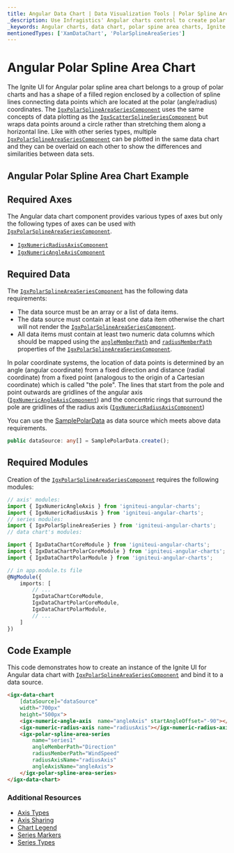 ```yaml
---
title: Angular Data Chart | Data Visualization Tools | Polar Spline Area Chart | Data Binding | Infragistics
_description: Use Infragistics' Angular charts control to create polar spine area charts. Learn about our Ignite UI for Angular graph types!
_keywords: Angular charts, data chart, polar spine area charts, Ignite UI for Angular, Infragistics
mentionedTypes: ['XamDataChart', 'PolarSplineAreaSeries']
---
```


# Angular Polar Spline Area Chart

The Ignite UI for Angular polar spline area chart belongs to a group of polar charts and has a shape of a filled region enclosed by a collection of spline lines connecting data points which are located at the polar (angle/radius) coordinates. The [`IgxPolarSplineAreaSeriesComponent`]({environment:dvApiBaseUrl}/products/ignite-ui-angular/api/docs/typescript/latest/classes/igxpolarsplineareaseriescomponent.html) uses the same concepts of data plotting as the [`IgxScatterSplineSeriesComponent`]({environment:dvApiBaseUrl}/products/ignite-ui-angular/api/docs/typescript/latest/classes/igxscattersplineseriescomponent.html) but wraps data points around a circle rather than stretching them along a horizontal line. Like with other series types, multiple [`IgxPolarSplineAreaSeriesComponent`]({environment:dvApiBaseUrl}/products/ignite-ui-angular/api/docs/typescript/latest/classes/igxpolarsplineareaseriescomponent.html) can be plotted in the same data chart and they can be overlaid on each other to show the differences and similarities between data sets.

## Angular Polar Spline Area Chart Example

<code-view style="height: 500px"
           data-demos-base-url="{environment:dvDemosBaseUrl}"
           iframe-src="{environment:dvDemosBaseUrl}/charts/data-chart-type-polar-spline-area-series"
           alt="Angular Polar Spline Area Chart Example"
           github-src="charts/data-chart/type-polar-spline-area-series">
</code-view>

<div class="divider--half"></div>

## Required Axes

The Angular data chart component provides various types of axes but only the following types of axes can be used with [`IgxPolarSplineAreaSeriesComponent`]({environment:dvApiBaseUrl}/products/ignite-ui-angular/api/docs/typescript/latest/classes/igxpolarsplineareaseriescomponent.html).

-   [`IgxNumericRadiusAxisComponent`]({environment:dvApiBaseUrl}/products/ignite-ui-angular/api/docs/typescript/latest/classes/igxnumericradiusaxiscomponent.html)
-   [`IgxNumericAngleAxisComponent`]({environment:dvApiBaseUrl}/products/ignite-ui-angular/api/docs/typescript/latest/classes/igxnumericangleaxiscomponent.html)

## Required Data

The [`IgxPolarSplineAreaSeriesComponent`]({environment:dvApiBaseUrl}/products/ignite-ui-angular/api/docs/typescript/latest/classes/igxpolarsplineareaseriescomponent.html) has the following data requirements:

-   The data source must be an array or a list of data items.
-   The data source must contain at least one data item otherwise the chart will not render the [`IgxPolarSplineAreaSeriesComponent`]({environment:dvApiBaseUrl}/products/ignite-ui-angular/api/docs/typescript/latest/classes/igxpolarsplineareaseriescomponent.html).
-   All data items must contain at least two numeric data columns which should be mapped using the [`angleMemberPath`]({environment:dvApiBaseUrl}/products/ignite-ui-angular/api/docs/typescript/latest/classes/igxpolarbasecomponent.html#anglememberpath) and [`radiusMemberPath`]({environment:dvApiBaseUrl}/products/ignite-ui-angular/api/docs/typescript/latest/classes/igxpolarbasecomponent.html#radiusmemberpath) properties of the [`IgxPolarSplineAreaSeriesComponent`]({environment:dvApiBaseUrl}/products/ignite-ui-angular/api/docs/typescript/latest/classes/igxpolarsplineareaseriescomponent.html).

In polar coordinate systems, the location of data points is determined by an angle (angular coordinate) from a fixed direction and distance (radial coordinate) from a fixed point (analogous to the origin of a Cartesian coordinate) which is called "the pole". The lines that start from the pole and point outwards are gridlines of the angular axis ([`IgxNumericAngleAxisComponent`]({environment:dvApiBaseUrl}/products/ignite-ui-angular/api/docs/typescript/latest/classes/igxnumericangleaxiscomponent.html)) and the concentric rings that surround the pole are gridlines of the radius axis ([`IgxNumericRadiusAxisComponent`]({environment:dvApiBaseUrl}/products/ignite-ui-angular/api/docs/typescript/latest/classes/igxnumericradiusaxiscomponent.html))

You can use the [SamplePolarData](data-chart-data-sources-polar.md) as data source which meets above data requirements.

```ts
public dataSource: any[] = SamplePolarData.create();
```

## Required Modules

Creation of the [`IgxPolarSplineAreaSeriesComponent`]({environment:dvApiBaseUrl}/products/ignite-ui-angular/api/docs/typescript/latest/classes/igxpolarsplineareaseriescomponent.html) requires the following modules:

```ts
// axis' modules:
import { IgxNumericAngleAxis } from 'igniteui-angular-charts';
import { IgxNumericRadiusAxis } from 'igniteui-angular-charts';
// series modules:
import { IgxPolarSplineAreaSeries } from 'igniteui-angular-charts';
// data chart's modules:

import { IgxDataChartCoreModule } from 'igniteui-angular-charts';
import { IgxDataChartPolarCoreModule } from 'igniteui-angular-charts';
import { IgxDataChartPolarModule } from 'igniteui-angular-charts';

// in app.module.ts file
@NgModule({
    imports: [
        // ...
        IgxDataChartCoreModule,
        IgxDataChartPolarCoreModule,
        IgxDataChartPolarModule,
        // ...
    ]
})
```

## Code Example

This code demonstrates how to create an instance of the Ignite UI for Angular data chart with [`IgxPolarSplineAreaSeriesComponent`]({environment:dvApiBaseUrl}/products/ignite-ui-angular/api/docs/typescript/latest/classes/igxpolarsplineareaseriescomponent.html) and bind it to a data source.

```html
<igx-data-chart
    [dataSource]="dataSource"
    width="700px"
    height="500px">
    <igx-numeric-angle-axis  name="angleAxis" startAngleOffset="-90"></igx-numeric-angle-axis>
    <igx-numeric-radius-axis name="radiusAxis"></igx-numeric-radius-axis>
    <igx-polar-spline-area-series
        name="series1"
        angleMemberPath="Direction"
        radiusMemberPath="WindSpeed"
        radiusAxisName="radiusAxis"
        angleAxisName="angleAxis">
    </igx-polar-spline-area-series>
</igx-data-chart>
```

### Additional Resources

-   [Axis Types](data-chart-axis-types.md)
-   [Axis Sharing](data-chart-axis-sharing.md)
-   [Chart Legend](data-chart-legends.md)
-   [Series Markers](data-chart-series-markers.md)
-   [Series Types](data-chart-series-types.md)
